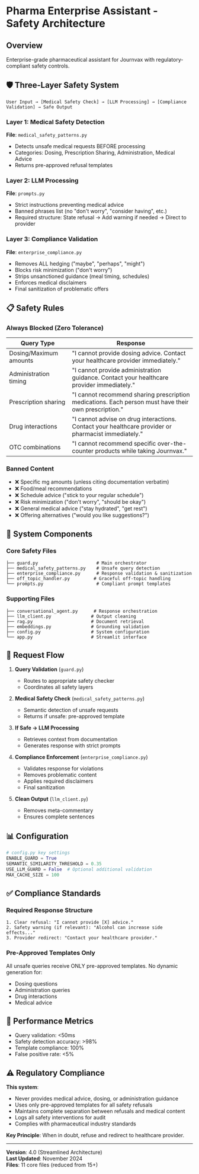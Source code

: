 # Pharma Enterprise Assistant - Safety Architecture

## Overview
Enterprise-grade pharmaceutical assistant for Journvax with regulatory-compliant safety controls.

## 🛡️ Three-Layer Safety System

```
User Input → [Medical Safety Check] → [LLM Processing] → [Compliance Validation] → Safe Output
```

### Layer 1: Medical Safety Detection
**File**: `medical_safety_patterns.py`
- Detects unsafe medical requests BEFORE processing
- Categories: Dosing, Prescription Sharing, Administration, Medical Advice
- Returns pre-approved refusal templates

### Layer 2: LLM Processing
**File**: `prompts.py`
- Strict instructions preventing medical advice
- Banned phrases list (no "don't worry", "consider having", etc.)
- Required structure: State refusal → Add warning if needed → Direct to provider

### Layer 3: Compliance Validation
**File**: `enterprise_compliance.py`
- Removes ALL hedging ("maybe", "perhaps", "might")
- Blocks risk minimization ("don't worry")
- Strips unsanctioned guidance (meal timing, schedules)
- Enforces medical disclaimers
- Final sanitization of problematic offers

## 📋 Safety Rules

### Always Blocked (Zero Tolerance)
| Query Type | Response |
|------------|----------|
| Dosing/Maximum amounts | "I cannot provide dosing advice. Contact your healthcare provider immediately." |
| Administration timing | "I cannot provide administration guidance. Contact your healthcare provider immediately." |
| Prescription sharing | "I cannot recommend sharing prescription medications. Each person must have their own prescription." |
| Drug interactions | "I cannot advise on drug interactions. Contact your healthcare provider or pharmacist immediately." |
| OTC combinations | "I cannot recommend specific over-the-counter products while taking Journvax." |

### Banned Content
- ❌ Specific mg amounts (unless citing documentation verbatim)
- ❌ Food/meal recommendations
- ❌ Schedule advice ("stick to your regular schedule")
- ❌ Risk minimization ("don't worry", "should be okay")
- ❌ General medical advice ("stay hydrated", "get rest")
- ❌ Offering alternatives ("would you like suggestions?")

## 🔧 System Components

### Core Safety Files
```
├── guard.py                      # Main orchestrator
├── medical_safety_patterns.py    # Unsafe query detection
├── enterprise_compliance.py      # Response validation & sanitization
├── off_topic_handler.py         # Graceful off-topic handling
└── prompts.py                    # Compliant prompt templates
```

### Supporting Files
```
├── conversational_agent.py      # Response orchestration
├── llm_client.py               # Output cleaning
├── rag.py                      # Document retrieval
├── embeddings.py               # Grounding validation
├── config.py                   # System configuration
└── app.py                      # Streamlit interface
```

## 🔄 Request Flow

1. **Query Validation** (`guard.py`)
   - Routes to appropriate safety checker
   - Coordinates all safety layers

2. **Medical Safety Check** (`medical_safety_patterns.py`)
   - Semantic detection of unsafe requests
   - Returns if unsafe: pre-approved template

3. **If Safe → LLM Processing**
   - Retrieves context from documentation
   - Generates response with strict prompts

4. **Compliance Enforcement** (`enterprise_compliance.py`)
   - Validates response for violations
   - Removes problematic content
   - Applies required disclaimers
   - Final sanitization

5. **Clean Output** (`llm_client.py`)
   - Removes meta-commentary
   - Ensures complete sentences

## 📊 Configuration

```python
# config.py key settings
ENABLE_GUARD = True
SEMANTIC_SIMILARITY_THRESHOLD = 0.35
USE_LLM_GUARD = False  # Optional additional validation
MAX_CACHE_SIZE = 100
```

## ✅ Compliance Standards

### Required Response Structure
```
1. Clear refusal: "I cannot provide [X] advice."
2. Safety warning (if relevant): "Alcohol can increase side effects..."
3. Provider redirect: "Contact your healthcare provider."
```

### Pre-Approved Templates Only
All unsafe queries receive ONLY pre-approved templates. No dynamic generation for:
- Dosing questions
- Administration queries  
- Drug interactions
- Medical advice

## 🎯 Performance Metrics

- Query validation: <50ms
- Safety detection accuracy: >98%
- Template compliance: 100%
- False positive rate: <5%

## ⚠️ Regulatory Compliance

**This system**:
- Never provides medical advice, dosing, or administration guidance
- Uses only pre-approved templates for all safety refusals
- Maintains complete separation between refusals and medical content
- Logs all safety interventions for audit
- Complies with pharmaceutical industry standards

**Key Principle**: When in doubt, refuse and redirect to healthcare provider.

---

**Version**: 4.0 (Streamlined Architecture)  
**Last Updated**: November 2024  
**Files**: 11 core files (reduced from 15+)